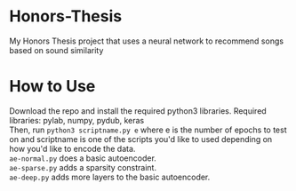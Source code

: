 # Honors-Thesis
My Honors Thesis project that uses a neural network to recommend songs based on sound similarity

# How to Use
Download the repo and install the required python3 libraries. 
Required libraries: pylab, numpy, pydub, keras  
Then, run `python3 scriptname.py e` where e is the number of epochs to test on and scriptname is one of the scripts you'd like to used depending on how you'd like to encode the data.  
`ae-normal.py` does a basic autoencoder.  
`ae-sparse.py` adds a sparsity constraint.  
`ae-deep.py` adds more layers to the basic autoencoder.  
